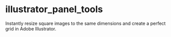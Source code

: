 # illustrator_panel_tools
Instantly resize square images to the same dimensions and create a perfect grid in Adobe Illustrator.
